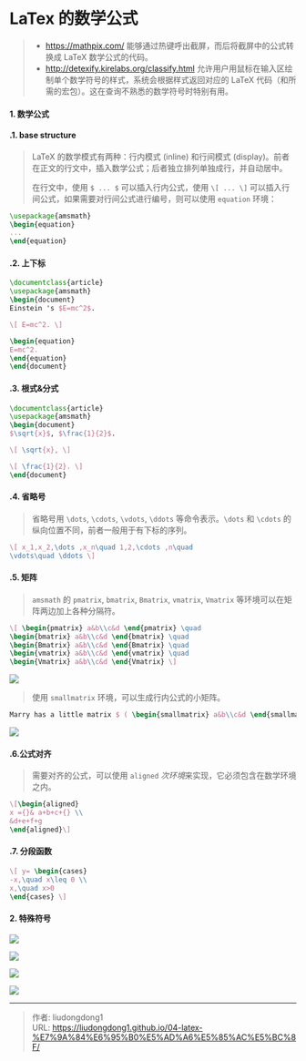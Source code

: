 # LaTex 的数学公式


> - https://mathpix.com/ 能够通过热键呼出截屏，而后将截屏中的公式转换成 LaTeX 数学公式的代码。
> - http://detexify.kirelabs.org/classify.html 允许用户用鼠标在输入区绘制单个数学符号的样式，系统会根据样式返回对应的 LaTeX 代码（和所需的宏包）。这在查询不熟悉的数学符号时特别有用。

#### 1. 数学公式

#### .1. base structure

> LaTeX 的数学模式有两种：行内模式 (inline) 和行间模式 (display)。前者在正文的行文中，插入数学公式；后者独立排列单独成行，并自动居中。
>
> 在行文中，使用 `$ ... $` 可以插入行内公式，使用 `\[ ... \]` 可以插入行间公式，如果需要对行间公式进行编号，则可以使用 `equation` 环境：

```latex
\usepackage{amsmath}
\begin{equation}
...
\end{equation}
```

#### .2. 上下标

```latex
\documentclass{article}
\usepackage{amsmath}
\begin{document}
Einstein 's $E=mc^2$.

\[ E=mc^2. \]

\begin{equation}
E=mc^2.
\end{equation}
\end{document}
```

#### .3. 根式&分式

```latex
\documentclass{article}
\usepackage{amsmath}
\begin{document}
$\sqrt{x}$, $\frac{1}{2}$.

\[ \sqrt{x}, \]

\[ \frac{1}{2}. \]
\end{document}
```

#### .4. 省略号

> 省略号用 `\dots`, `\cdots`, `\vdots`, `\ddots` 等命令表示。`\dots` 和 `\cdots` 的纵向位置不同，前者一般用于有下标的序列。

```latex
\[ x_1,x_2,\dots ,x_n\quad 1,2,\cdots ,n\quad
\vdots\quad \ddots \]
```

#### .5. 矩阵

> `amsmath` 的 `pmatrix`, `bmatrix`, `Bmatrix`, `vmatrix`, `Vmatrix` 等环境可以在矩阵两边加上各种分隔符。

```latex
\[ \begin{pmatrix} a&b\\c&d \end{pmatrix} \quad
\begin{bmatrix} a&b\\c&d \end{bmatrix} \quad
\begin{Bmatrix} a&b\\c&d \end{Bmatrix} \quad
\begin{vmatrix} a&b\\c&d \end{vmatrix} \quad
\begin{Vmatrix} a&b\\c&d \end{Vmatrix} \]
```

![](https://gitee.com/github-25970295/blogpictureV2/raw/master/image-20210630144044800.png)

> 使用 `smallmatrix` 环境，可以生成行内公式的小矩阵。

```latex
Marry has a little matrix $ ( \begin{smallmatrix} a&b\\c&d \end{smallmatrix} ) $.
```

![](https://gitee.com/github-25970295/blogpictureV2/raw/master/image-20210630144118024.png)

#### .6.公式对齐

> 需要对齐的公式，可以使用 `aligned` *次环境*来实现，它必须包含在数学环境之内。

```latex
\[\begin{aligned}
x ={}& a+b+c+{} \\
&d+e+f+g
\end{aligned}\]
```

#### .7. 分段函数

```latex
\[ y= \begin{cases}
-x,\quad x\leq 0 \\
x,\quad x>0
\end{cases} \]
```

#### 2. 特殊符号

![](https://gitee.com/github-25970295/blogpictureV2/raw/master/image-20210630142225077.png)

![](https://gitee.com/github-25970295/blogpictureV2/raw/master/image-20210630142328962.png)

![](https://gitee.com/github-25970295/blogpictureV2/raw/master/image-20210630142507570.png)

![](https://gitee.com/github-25970295/blogpictureV2/raw/master/image-20210630142514882.png)



---

> 作者: liudongdong1  
> URL: https://liudongdong1.github.io/04-latex-%E7%9A%84%E6%95%B0%E5%AD%A6%E5%85%AC%E5%BC%8F/  

